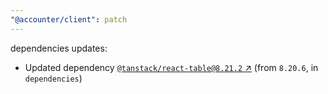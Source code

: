 ```yaml
---
"@accounter/client": patch
---
```

dependencies updates:
  - Updated dependency [`@tanstack/react-table@8.21.2` ↗︎](https://www.npmjs.com/package/@tanstack/react-table/v/8.21.2) (from `8.20.6`, in `dependencies`)
